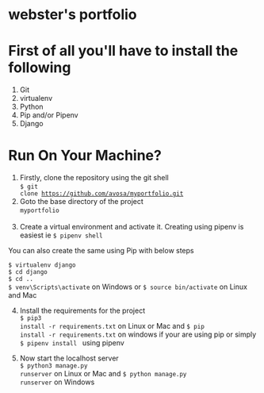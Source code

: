 # webster's portfolio
# First of all you'll have to install the following
1. Git 
2. virtualenv
3. Python
4. Pip and/or Pipenv
5. Django

# Run On Your Machine?

1. Firstly, clone the repository using the git shell <br>
<code>$ git clone https://github.com/avosa/myportfolio.git</code> <br>
2. Goto the base directory of the project <br>
<code>myportfolio </code> <br>
3. Create a virtual environment and activate it. Creating using pipenv is easiest ie <code>$ pipenv shell</code><br>

You can also create the same using Pip with below steps <br>

<code>$ virtualenv django</code> <br>
<code>$ cd django</code> <br>
<code>$ cd .. </code> <br>
<code>$ venv\Scripts\activate</code> on Windows or <code>$ source bin/activate</code> on Linux and Mac <br>


4. Install the requirements for the project <br>
<code>$ pip3 install -r requirements.txt</code> on Linux or Mac and <code>$ pip install -r requirements.txt</code> on windows if your are using pip or simply <code>$ pipenv install </code> using pipenv <br>

5. Now start the localhost server<br>
<code>$ python3 manage.py runserver</code> on Linux or Mac and <code>$ python manage.py runserver</code> on Windows <br> <br>


